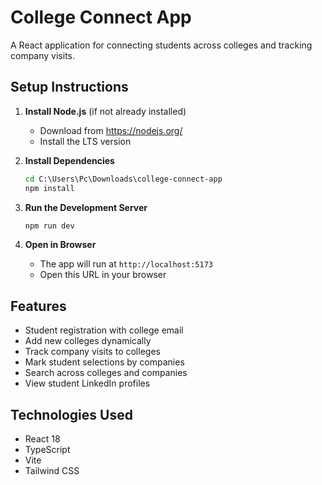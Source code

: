 # College Connect App

A React application for connecting students across colleges and tracking company visits.

## Setup Instructions

1. **Install Node.js** (if not already installed)
   - Download from https://nodejs.org/
   - Install the LTS version

2. **Install Dependencies**
   ```cmd
   cd C:\Users\Pc\Downloads\college-connect-app
   npm install
   ```

3. **Run the Development Server**
   ```cmd
   npm run dev
   ```

4. **Open in Browser**
   - The app will run at `http://localhost:5173`
   - Open this URL in your browser

## Features

- Student registration with college email
- Add new colleges dynamically
- Track company visits to colleges
- Mark student selections by companies
- Search across colleges and companies
- View student LinkedIn profiles

## Technologies Used

- React 18
- TypeScript
- Vite
- Tailwind CSS

